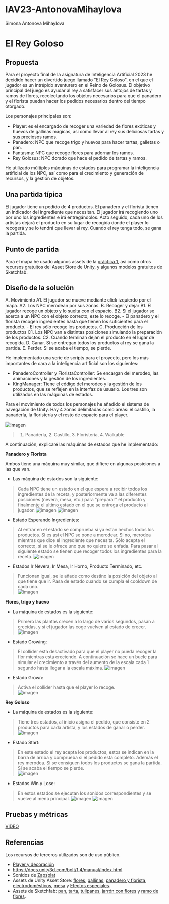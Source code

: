 # IAV23-AntonovaMihaylova
Simona Antonova Mihaylova


# El Rey Goloso

## Propuesta
Para el proyecto final de la asignatura de Inteligencia Artificial 2023 he decidido hacer un divertido juego llamado "El Rey Goloso", en el que el jugador es un intrépido aventurero en el Reino de Golosus. El objetivo principal del juego es ayudar al rey a satisfacer sus antojos de tartas y ramos de flores, recolectando los objetos necesarios para que el panadero y el florista puedan hacer los pedidos necesarios dentro del tiempo otorgado.

Los personajes principales son:
- Player: es el encargado de recoger una variedad de flores exóticas y huevos de gallinas mágicas, así como llevar al rey sus deliciosas tartas y sus preciosos ramos.
- Panadero: NPC que recoge trigo y huevos para hacer tartas, galletas o pan.
- Fantasma: NPC que recoge flores para adornar los ramos.
- Rey Golosus: NPC dorado que hace el pedido de tartas y ramos.

He utilizado múltiples máquinas de estados para programar la inteligencia artificial de los NPC, así como para el crecimiento y generación de recursos, y la gestión de objetos.

## Una partida típica
El jugador tiene un pedido de 4 productos. El panadero y el florista tienen un indicador del ingrediente que necesitan. El jugador irá recogiendo uno por uno los ingredientes e irá entregándolos. Acto seguido, cada uno  de los artistas dejará el producto en su lugar de recogida donde el player lo recogerá y se lo tendrá que llevar al rey. Cuando el rey tenga todo, se gana la partida.

## Punto de partida
Para el mapa he usado algunos assets de la [práctica 1](https://github.com/IAV23-G15/IAV23-G15-P1), así como otros recursos gratuitos del Asset Store de Unity, y algunos modelos gratuitos de Sketchfab.

## Diseño de la solución

A. Movimiento
    A1. El jugador se mueve mediante click izquierdo por el mapa.
    A2. Los NPC merodean por sus zonas.
B. Recoger y dejar
    B1. El jugador recoge un objeto y lo suelta con el espacio.
    B2. Si el jugador se acerca a un NPC con el objeto correcto, este lo recoge.
    - El panadero y el florista recogen ingredientes hasta que tienen los suficientes para el producto.
    - El rey sólo recoge los productos.
C. Producción de los productos
    C1. Los NPC van a distintas posiciones simulando la preparación de los productos.
    C2. Cuando terminan dejan el producto en el lugar de recogida.
D. Ganar. Si se entregan todos los productos al rey se gana la partida.
E. Perder. Si se acaba el tiempo, se pierde.

He implementado una serie de scripts para el proyecto, pero los más importantes de cara a la inteligencia artificial son los siguientes:
- PanaderoController y FloristaController: Se encargan del merodeo, las animaciones y la gestión de los ingredientes.
- KingManager: Tiene el código del merodeo y la gestión de los productos, que se reflejen en la interfaz de usuario.
Los tres son utilizados en las máquinas de estados.

Para el movimiento de todos los personajes he añadido el sistema de navegación de Unity. Hay 4 zonas delimitadas como áreas: el castillo, la panadería, la floristería y el resto de espacio para el player.

![imagen](https://github.com/ssimoanto/IAV23-AntonovaMihaylova/assets/72394611/074b295e-6074-4de6-a49b-034f01b82499)
>1. Panadería, 2. Castillo, 3. Floristería, 4. Walkable

A continuación, explicaré las máquinas de estados que he implementado:

**Panadero y Florista**

Ambos tiene una máquina muy similar, que difiere en algunas posiciones a las que van.

- Las máquina de estados son la siguiente:

> Cada NPC tiene un estado en el que espera a recibir todos los ingredientes de la receta, y posteriormente va a las diferentes posiciones (nevera, mesa, etc.) para "preparar" el producto y finalmente el ultimo estado en el que se entrega el producto al jugador.
![imagen](https://github.com/ssimoanto/IAV23-AntonovaMihaylova/assets/72394611/80da3b47-1316-4fc8-ae23-68351be431b1)
![imagen](https://github.com/ssimoanto/IAV23-AntonovaMihaylova/assets/72394611/0e40f0e2-72f4-4ff7-86e1-73eec75c53d1)

- Estado Esperando Ingredientes:

> Al entrar en el estado se comprueba si ya estan hechos todos los productos. Si es así el NPC se pone a merodear. Si no, merodea mientras que dice el ingrediente que necesita. Sólo acepta el correcto, si se le ofrece uno que no quiere se enfada. Para pasar al siguiente estado se tienen que recoger todos los ingredientes para la receta.
![imagen](https://github.com/ssimoanto/IAV23-AntonovaMihaylova/assets/72394611/73addc8d-35a0-4065-8d39-91ca7605a338)

- Estados Ir Nevera, Ir Mesa, Ir Horno, Producto Terminado, etc.

> Funcionan igual, se le añade como destino la posición del objeto al que tiene que ir. Pasa de estado cuando se cumpla el cooldown de cada uno.                                              
![imagen](https://github.com/ssimoanto/IAV23-AntonovaMihaylova/assets/72394611/567791a0-a03d-4df7-9d94-3371ebd0285d)

**Flores, trigo y huevo**

- La máquina de estados es la siguiente:

> Primero las plantas crecen a lo largo de varios segundos, pasan a crecidas, y si el jugador las coge vuelven al estado de crecer.
![imagen](https://github.com/ssimoanto/IAV23-AntonovaMihaylova/assets/72394611/cca5adb0-9ec1-41b8-b7b0-4f61bc1107f8)

- Estado Growing:
> El collider esta desactivado para que el player no pueda recoger la flor mientras esta creciendo. A continuación se hace un bucle para simular el crecimiento a través del aumento de la escala cada 1 segundo hasta llegar a la escala máxima.
![imagen](https://github.com/ssimoanto/IAV23-AntonovaMihaylova/assets/72394611/e093fe9f-8b2b-4a94-b720-b69c2c0fe887)

- Estado Grown:
> Activa el collider hasta que el player lo recoge.                                                                     
![imagen](https://github.com/ssimoanto/IAV23-AntonovaMihaylova/assets/72394611/76ae5cc3-c36b-424c-818e-178ce9129e9a)

**Rey Goloso**

- La máquina de estados es la siguiente:

> Tiene tres estados, al inicio asigna el pedido, que consiste en 2 productos para cada artista, y los estados de ganar o perder. 
![imagen](https://github.com/ssimoanto/IAV23-AntonovaMihaylova/assets/72394611/96046e77-af0c-4c2a-8dce-480ab2ba4ab9)

- Estado Start:

> En este estado el rey acepta los productos, estos se indican en la barra de arriba y comprueba si el pedido esta completo. Además el rey merodea. Si se consiguen todos los productos se gana la partida. Si se acaba el tiempo se pierde.                                                             
![imagen](https://github.com/ssimoanto/IAV23-AntonovaMihaylova/assets/72394611/e94c88b4-0e87-4da5-9c6a-6bae9f90f7e3)

- Estados Win y Lose:

> En estos estados se ejecutan los sonidos correspondientes y se vuelve al menú principal.
![imagen](https://github.com/ssimoanto/IAV23-AntonovaMihaylova/assets/72394611/824b045f-0a3c-4200-81e4-9a5bb436384f)
![imagen](https://github.com/ssimoanto/IAV23-AntonovaMihaylova/assets/72394611/234b87bb-d2d4-44c7-bd8f-4086f978cb80)

## Pruebas y métricas

[VIDEO](https://youtu.be/nG3ys4XHsJ0)

## Referencias
Los recursos de terceros utilizados son de uso público.

- [Player y decoración](https://kaylousberg.itch.io/kaykit-dungeon)
- https://docs.unity3d.com/bolt/1.4/manual/index.html
- Sonidos de [Zapsplat](https://www.zapsplat.com/)
- Assets de Unity Asset Store: [flores](https://assetstore.unity.com/packages/3d/vegetation/plants/lowpoly-flowers-47083), [gallinas](https://assetstore.unity.com/packages/3d/characters/animals/meshtint-free-chicken-mega-toon-series-151842), [panadero y florista](https://assetstore.unity.com/packages/3d/characters/viass-free-character-pack-141471), [electrodomésticos](https://assetstore.unity.com/packages/3d/props/electronics/kitchen-appliance-low-poly-180419), [mesa](https://assetstore.unity.com/packages/3d/environments/training-table-136070) y [Efectos especiales](https://assetstore.unity.com/packages/vfx/particles/3d-games-effects-pack-free-42285).
- Assets de Sketchfab: [pan](https://skfb.ly/6Suon), [tarta](https://skfb.ly/oG7TL), [tulipanes](https://skfb.ly/o6psE), [jarrón con flores](https://skfb.ly/6WnFC) y [ramo de flores](https://skfb.ly/oBUBA).
